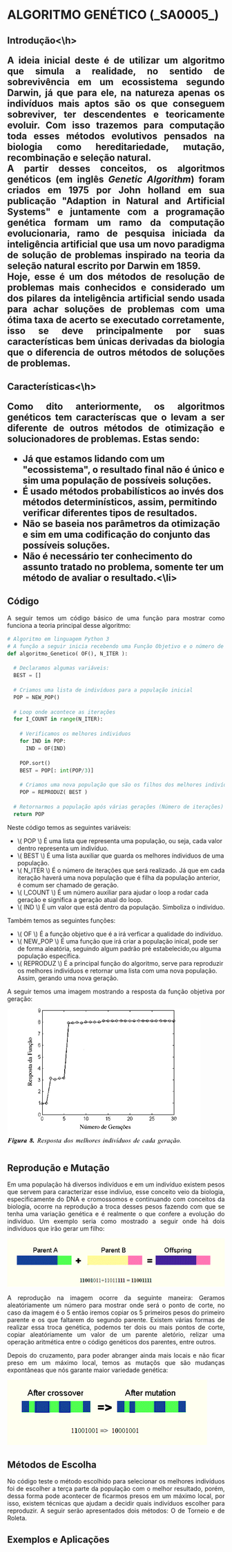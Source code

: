 
<script src="https://polyfill.io/v3/polyfill.min.js?features=es6"></script> 
<script id="MathJax-script" async src="https://cdn.jsdelivr.net/npm/mathjax@3/es5/tex-mml-chtml.js"></script>

<h1>ALGORITMO GENÉTICO (_SA0005_)</h1>

<h2>Introdução<\h>
  
<p align="justify"> 
    A ideia inicial deste é de utilizar um algoritmo que simula a realidade, no sentido de sobrevivência em um ecossistema segundo Darwin, já que para ele, na natureza apenas os indivíduos mais aptos são os que conseguem sobreviver, ter descendentes e teoricamente evoluir. Com isso trazemos para computação toda esses métodos evolutivos pensados na biologia como hereditariedade, mutação, recombinação e seleção natural.<br>
    A partir desses conceitos, os algoritmos genéticos (em inglês <i>Genetic Algorithm</i>) foram criados em 1975 por John holland em sua publicação "Adaption in Natural and Artificial Systems" e juntamente com a programação genética formam um ramo da computação evolucionaria, ramo de pesquisa iniciada da inteligência artificial que usa um novo paradigma de solução de problemas inspirado na teoria da seleção natural escrito por Darwin em 1859.<br>
  Hoje, esse é um dos métodos de resolução de problemas mais conhecidos e considerado um dos pilares da inteligência artificial sendo usada para achar soluções de problemas com uma ótima taxa de acerto se executado corretamente, isso se deve principalmente por suas características bem únicas derivadas da biologia que o diferencia de outros métodos de soluções de problemas.
</p>

<h2>Características<\h>
  
<p align="justify"> 
  Como dito anteriormente, os algoritmos genéticos tem caracteríscas que o levam a ser diferente de outros métodos de otimização e solucionadores de problemas. Estas sendo:
  <ul>
    <li>Já que estamos lidando com um "ecossistema", o resultado final não é único e sim uma população de possíveis soluções.</li>
    <li>É usado métodos probabilísticos ao invés dos métodos determinísticos, assim, permitindo verificar diferentes tipos de resultados.</li>
    <li>Não se baseia nos parâmetros da otimização e sim em uma codificação do conjunto das possíveis soluções.</li>
    <li>Não é necessário ter conhecimento do assunto tratado no problema, somente ter um método de avaliar o resultado.<\li>
  </ul>
</p>

<h2>Código</h2>
<p align="justify"> 
  A seguir temos um código básico de uma função para mostrar como funciona a teoria principal desse algoritmo:<br>
</p>

``` python
# Algoritmo em linguagem Python 3
# A função a seguir inicia recebendo uma Função Objetivo e o número de iterações a ser realizado.
def algoritmo_Genetico( OF(), N_ITER ):

  # Declaramos algumas variáveis:
  BEST = []
  
  # Criamos uma lista de indivíduos para a população inicial
  POP = NEW_POP()
  
  # Loop onde acontece as iterações
  for I_COUNT in range(N_ITER):
  
    # Verificamos os melhores individuos
    for IND in POP:
      IND = OF(IND)
      
    POP.sort()
    BEST = POP[: int(POP/3)]
    
    # Criamos uma nova população que são os filhos dos melhores indivíduos
    POP = REPRODUZ( BEST ) 
  
  # Retornarmos a população após várias gerações (Número de iterações) de cruzamento entre apenas os melhores indivíduos
  return POP
```
<p align="justify"> Neste código temos as seguintes variáveis:</p>
<ul>
  <li>\( POP \) É uma lista que representa uma população, ou seja, cada valor dentro representa um indivíduo.</li>
  <li>\( BEST \) É uma lista auxiliar que guarda os melhores índividuos de uma população.</li>
  <li>\( N_ITER \) É o número de iterações que será realizado. Já que em cada iteração haverá uma nova população que é filha da população anterior, é comum ser chamado de geração.</li>
  <li>\( I_COUNT \) É um número auxiliar para ajudar o loop a rodar cada geração e significa a geração atual do loop.</li>
  <li>\( IND \) É um valor que está dentro da população. Simboliza o indivíduo.</li>
</ul>

<p align="justify"> Também temos as seguintes funções:</p>
<ul>
  <li>\( OF \) É a função objetivo que é a irá verficar a qualidade do indivíduo.</li>
  <li>\( NEW_POP \) É uma função que irá criar a população inical, pode ser de forma aleatória, seguindo algum padrão pré estabelecido,ou alguma população específica.</li>
  <li>\( REPRODUZ \) É a principal função do algoritmo, serve para reproduzir os melhores indivíduos e retornar uma lista com uma nova população. Assim, gerando uma nova geração.</li>
</ul>

<p align="justify"> A seguir temos uma imagem mostrando a resposta da função objetiva por geração:</p>

<img src="imgs_cap_3/fig35000-1.png" alt="GRÁFICO FUNÇÃO OBJETIVO X GERAÇÃO"> <br>

<h2>Reprodução e Mutação</h2>
<p align="justify">
  Em uma população há diversos indivíduos e em um indivíduo existem pesos que servem para caracterizar esse indivíuo, esse conceito veio da biologia, especificamente do DNA e cromossomos e continuando com conceitos da biologia, ocorre na reprodução a troca desses pesos fazendo com que se tenha uma variação genética e é realmente o que confere a evolução do indivíduo.
  Um exemplo seria como mostrado a seguir onde há dois indivíduos que irão gerar um filho: <br>
</p>

<img src="imgs_cap_3/fig35000-2.png" alt="EXEMPLO REPRODUÇÃO"> <br>
<p align="justify"> 
  A reprodução na imagem ocorre da seguinte maneira: Geramos aleatóriamente um número para mostrar onde será o ponto de corte, no caso da imagem é o 5 então iremos copiar os 5 primeiros pesos do primeiro parente e os que faltarem do segundo parente. Existem várias formas de realizar essa troca genética, podemos ter dois ou mais pontos de corte, copiar aleatóriamente um valor de um parente aletório, relizar uma operação aritmética entre o código genéticos dos parentes, entre outros.<br>
</p>

<p align="justify">
  Depois do cruzamento, para poder abranger ainda mais locais e não ficar preso em um máximo local, temos as mutaçõs que são mudanças expontâneas que nós garante maior variedade genética:<br>
</p>

<img src="imgs_cap_3/fig35000-3.png" alt="EXEMPLO MUTAÇÃO"> <br>

<h2>Métodos de Escolha</h2>
<p align="justify">
  No código teste o método escolhido para selecionar os melhores indivíduos foi de escolher a terça parte da população com o melhor resultado, porém, dessa forma pode acontecer de ficarmos presos em um máximo local, por isso, existem técnicas que ajudam a decidir quais indivíduos escolher para reproduzir. A seguir serão apresentados dois métodos: O de Torneio e de Roleta.
</p>

<h2>Exemplos e Aplicações</h2>
